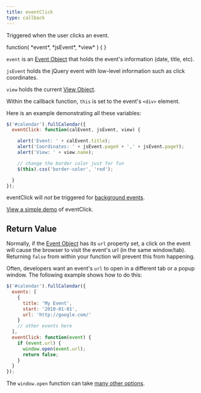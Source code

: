 ```yaml
---
title: eventClick
type: callback
---
```


Triggered when the user clicks an event.

<div class='spec' markdown='1'>
function( *event*, *jsEvent*, *view* ) { }
</div>

`event` is an [Event Object](event-object) that holds the event's information (date, title, etc).

`jsEvent` holds the jQuery event with low-level information such as click coordinates.

`view` holds the current [View Object](view-object).

Within the callback function, `this` is set to the event's `<div>` element.

Here is an example demonstrating all these variables:

```js
$('#calendar').fullCalendar({
  eventClick: function(calEvent, jsEvent, view) {

    alert('Event: ' + calEvent.title);
    alert('Coordinates: ' + jsEvent.pageX + ',' + jsEvent.pageY);
    alert('View: ' + view.name);

    // change the border color just for fun
    $(this).css('border-color', 'red');

  }
});
```

eventClick will *not* be triggered for [background events](background-events).

[View a simple demo](eventClick-demo) of eventClick.


## Return Value

Normally, if the [Event Object](event-object) has its `url` property set, a click on the event will cause the browser to visit the event's url (in the same window/tab). Returning `false` from within your function will prevent this from happening.

Often, developers want an event's `url` to open in a different tab or a popup window. The following example shows how to do this:

```js
$('#calendar').fullCalendar({
  events: [
    {
      title: 'My Event',
      start: '2010-01-01',
      url: 'http://google.com/'
    }
    // other events here
  ],
  eventClick: function(event) {
    if (event.url) {
      window.open(event.url);
      return false;
    }
  }
});
```

The `window.open` function can take [many other options](http://www.w3schools.com/jsref/met_win_open.asp).
